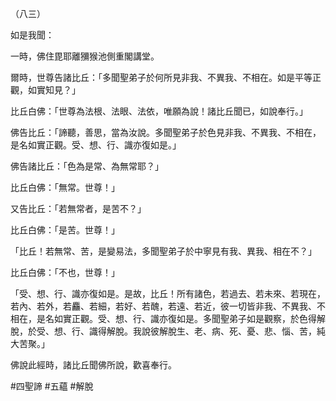 （八三）

如是我聞：

一時，佛住毘耶離獼猴池側重閣講堂。

爾時，世尊告諸比丘：「多聞聖弟子於何所見非我、不異我、不相在。如是平等正觀，如實知見？」

比丘白佛：「世尊為法根、法眼、法依，唯願為說！諸比丘聞已，如說奉行。」

佛告比丘：「諦聽，善思，當為汝說。多聞聖弟子於色見非我、不異我、不相在，是名如實正觀。受、想、行、識亦復如是。」

佛告諸比丘：「色為是常、為無常耶？」

比丘白佛：「無常。世尊！」

又告比丘：「若無常者，是苦不？」

比丘白佛：「是苦。世尊！」

「比丘！若無常、苦，是變易法，多聞聖弟子於中寧見有我、異我、相在不？」

比丘白佛：「不也，世尊！」

「受、想、行、識亦復如是。是故，比丘！所有諸色，若過去、若未來、若現在，若內、若外，若麤、若細，若好、若醜，若遠、若近，彼一切皆非我、不異我、不相在，是名如實正觀。受、想、行、識亦復如是。多聞聖弟子如是觀察，於色得解脫，於受、想、行、識得解脫。我說彼解脫生、老、病、死、憂、悲、惱、苦，純大苦聚。」

佛說此經時，諸比丘聞佛所說，歡喜奉行。



#四聖諦
#五蘊
#解脫
